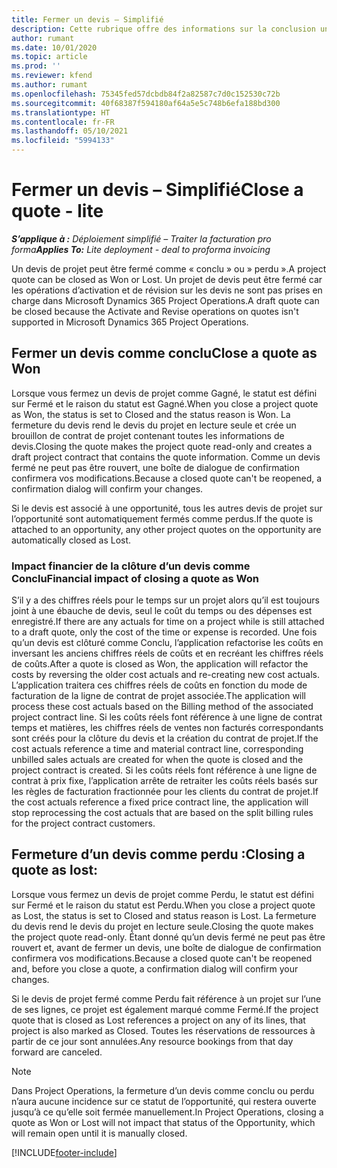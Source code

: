 ```yaml
---
title: Fermer un devis – Simplifié
description: Cette rubrique offre des informations sur la conclusion un devis dans Project Operations.
author: rumant
ms.date: 10/01/2020
ms.topic: article
ms.prod: ''
ms.reviewer: kfend
ms.author: rumant
ms.openlocfilehash: 75345fed57dcbdb84f2a82587c7d0c152530c72b
ms.sourcegitcommit: 40f68387f594180af64a5e5c748b6efa188bd300
ms.translationtype: HT
ms.contentlocale: fr-FR
ms.lasthandoff: 05/10/2021
ms.locfileid: "5994133"
---
```

# <a name="close-a-quote---lite"></a><span data-ttu-id="3ae17-103">Fermer un devis – Simplifié</span><span class="sxs-lookup"><span data-stu-id="3ae17-103">Close a quote - lite</span></span>

<span data-ttu-id="3ae17-104">_**S’applique à :** Déploiement simplifié – Traiter la facturation pro forma_</span><span class="sxs-lookup"><span data-stu-id="3ae17-104">_**Applies To:** Lite deployment - deal to proforma invoicing_</span></span>

<span data-ttu-id="3ae17-105">Un devis de projet peut être fermé comme « conclu » ou » perdu ».</span><span class="sxs-lookup"><span data-stu-id="3ae17-105">A project quote can be closed as Won or Lost.</span></span> <span data-ttu-id="3ae17-106">Un projet de devis peut être fermé car les opérations d’activation et de révision sur les devis ne sont pas prises en charge dans Microsoft Dynamics 365 Project Operations.</span><span class="sxs-lookup"><span data-stu-id="3ae17-106">A draft quote can be closed because the Activate and Revise operations on quotes isn't supported in Microsoft Dynamics 365 Project Operations.</span></span>

## <a name="close-a-quote-as-won"></a><span data-ttu-id="3ae17-107">Fermer un devis comme conclu</span><span class="sxs-lookup"><span data-stu-id="3ae17-107">Close a quote as Won</span></span>

<span data-ttu-id="3ae17-108">Lorsque vous fermez un devis de projet comme Gagné, le statut est défini sur Fermé et le raison du statut est Gagné.</span><span class="sxs-lookup"><span data-stu-id="3ae17-108">When you close a project quote as Won, the status is set to Closed and the status reason is Won.</span></span> <span data-ttu-id="3ae17-109">La fermeture du devis rend le devis du projet en lecture seule et crée un brouillon de contrat de projet contenant toutes les informations de devis.</span><span class="sxs-lookup"><span data-stu-id="3ae17-109">Closing the quote makes the project quote read-only and creates a draft project contract that contains the quote information.</span></span> <span data-ttu-id="3ae17-110">Comme un devis fermé ne peut pas être rouvert, une boîte de dialogue de confirmation confirmera vos modifications.</span><span class="sxs-lookup"><span data-stu-id="3ae17-110">Because a closed quote can't be reopened, a confirmation dialog will confirm your changes.</span></span>

<span data-ttu-id="3ae17-111">Si le devis est associé à une opportunité, tous les autres devis de projet sur l’opportunité sont automatiquement fermés comme perdus.</span><span class="sxs-lookup"><span data-stu-id="3ae17-111">If the quote is attached to an opportunity, any other project quotes on the opportunity are automatically closed as Lost.</span></span>

### <a name="financial-impact-of-closing-a-quote-as-won"></a><span data-ttu-id="3ae17-112">Impact financier de la clôture d’un devis comme Conclu</span><span class="sxs-lookup"><span data-stu-id="3ae17-112">Financial impact of closing a quote as Won</span></span>

<span data-ttu-id="3ae17-113">S’il y a des chiffres réels pour le temps sur un projet alors qu’il est toujours joint à une ébauche de devis, seul le coût du temps ou des dépenses est enregistré.</span><span class="sxs-lookup"><span data-stu-id="3ae17-113">If there are any actuals for time on a project while is still attached to a draft quote, only the cost of the time or expense is recorded.</span></span> <span data-ttu-id="3ae17-114">Une fois qu’un devis est clôturé comme Conclu, l’application refactorise les coûts en inversant les anciens chiffres réels de coûts et en recréant les chiffres réels de coûts.</span><span class="sxs-lookup"><span data-stu-id="3ae17-114">After a quote is closed as Won, the application will refactor the costs by reversing the older cost actuals and re-creating new cost actuals.</span></span> <span data-ttu-id="3ae17-115">L’application traitera ces chiffres réels de coûts en fonction du mode de facturation de la ligne de contrat de projet associée.</span><span class="sxs-lookup"><span data-stu-id="3ae17-115">The application will process these cost actuals based on the Billing method of the associated project contract line.</span></span> <span data-ttu-id="3ae17-116">Si les coûts réels font référence à une ligne de contrat temps et matières, les chiffres réels de ventes non facturés correspondants sont créés pour la clôture du devis et la création du contrat de projet.</span><span class="sxs-lookup"><span data-stu-id="3ae17-116">If the cost actuals reference a time and material contract line, corresponding unbilled sales actuals are created for when the quote is closed and the project contract is created.</span></span> <span data-ttu-id="3ae17-117">Si les coûts réels font référence à une ligne de contrat à prix fixe, l’application arrête de retraiter les coûts réels basés sur les règles de facturation fractionnée pour les clients du contrat de projet.</span><span class="sxs-lookup"><span data-stu-id="3ae17-117">If the cost actuals reference a fixed price contract line, the application will stop reprocessing the cost actuals that are based on the split billing rules for the project contract customers.</span></span>

## <a name="closing-a-quote-as-lost"></a><span data-ttu-id="3ae17-118">Fermeture d’un devis comme perdu :</span><span class="sxs-lookup"><span data-stu-id="3ae17-118">Closing a quote as lost:</span></span>

<span data-ttu-id="3ae17-119">Lorsque vous fermez un devis de projet comme Perdu, le statut est défini sur Fermé et le raison du statut est Perdu.</span><span class="sxs-lookup"><span data-stu-id="3ae17-119">When you close a project quote as Lost, the status is set to Closed and status reason is Lost.</span></span> <span data-ttu-id="3ae17-120">La fermeture du devis rend le devis du projet en lecture seule.</span><span class="sxs-lookup"><span data-stu-id="3ae17-120">Closing the quote makes the project quote read-only.</span></span> <span data-ttu-id="3ae17-121">Étant donné qu’un devis fermé ne peut pas être rouvert et, avant de fermer un devis, une boîte de dialogue de confirmation confirmera vos modifications.</span><span class="sxs-lookup"><span data-stu-id="3ae17-121">Because a closed quote can't be reopened and, before you close a quote, a confirmation dialog will confirm your changes.</span></span>

<span data-ttu-id="3ae17-122">Si le devis de projet fermé comme Perdu fait référence à un projet sur l’une de ses lignes, ce projet est également marqué comme Fermé.</span><span class="sxs-lookup"><span data-stu-id="3ae17-122">If the project quote that is closed as Lost references a project on any of its lines, that project is also marked as Closed.</span></span> <span data-ttu-id="3ae17-123">Toutes les réservations de ressources à partir de ce jour sont annulées.</span><span class="sxs-lookup"><span data-stu-id="3ae17-123">Any resource bookings from that day forward are canceled.</span></span>

> [!NOTE]
> <span data-ttu-id="3ae17-124">Dans Project Operations, la fermeture d’un devis comme conclu ou perdu n’aura aucune incidence sur ce statut de l’opportunité, qui restera ouverte jusqu’à ce qu’elle soit fermée manuellement.</span><span class="sxs-lookup"><span data-stu-id="3ae17-124">In Project Operations, closing a quote as Won or Lost will not impact that status of the Opportunity, which will remain open until it is manually closed.</span></span>


[!INCLUDE[footer-include](../../includes/footer-banner.md)]